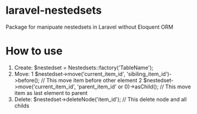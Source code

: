 # laravel-nestedsets
Package for manipuate nestedsets in Laravel without Eloquent ORM

# How to use
1. Create: $nestedset = Nestedsets::factory('TableName');
2. Move:
 1 $nestedset->move('current_item_id', 'sibiling_item_id')->before(); // This move item before other element
 2 $nestedset->move('current_item_id', 'parent_item_id' or 0)->asChild(); // This move item as last element to parent
3. Delete: $nestedset->deleteNode('item_id'); // This delete node and all childs

